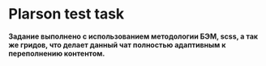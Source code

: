 # Plarson test task
 
**Задание выполнено с использованием методологии БЭМ, scss, а так же гридов, что делает данный чат полностью адаптивным к переполнению контентом.**